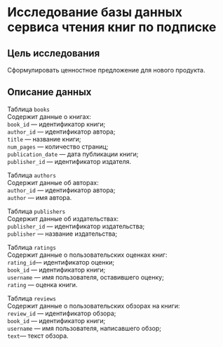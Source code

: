 # Исследование базы данных сервиса чтения книг по подписке
## Цель исследования
Cформулировать ценностное предложение для нового продукта.

## Описание данных
Таблица `books`\
Содержит данные о книгах:\
`book_id` — идентификатор книги;\
`author_id` — идентификатор автора;\
`title` — название книги;\
`num_pages` — количество страниц;\
`publication_date` — дата публикации книги;\
`publisher_id` — идентификатор издателя.

Таблица `authors`\
Содержит данные об авторах:\
`author_id` — идентификатор автора;\
`author` — имя автора.

Таблица `publishers`\
Содержит данные об издательствах:\
`publisher_id` — идентификатор издательства;\
`publisher` — название издательства;

Таблица `ratings`\
Содержит данные о пользовательских оценках книг:\
`rating_id`— идентификатор оценки;\
`book_id` — идентификатор книги;\
`username` — имя пользователя, оставившего оценку;\
`rating` — оценка книги.

Таблица `reviews`\
Содержит данные о пользовательских обзорах на книги:\
`review_id` — идентификатор обзора;\
`book_id` — идентификатор книги;\
`username` — имя пользователя, написавшего обзор;\
`text`— текст обзора.

